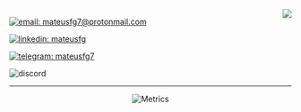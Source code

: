 <img src="https://i2.wp.com/www.sithcomputers.com/wp-content/uploads/2021/02/C-1.gif?w=640&ssl=1" align="right">

[![email: mateusfg7@protonmail.com](https://img.shields.io/badge/MATEUSFELIPEFG77@GMAIL.COM-222?&label=Email&labelColor=EA4335&style=flat-square&logo=gmail&logoColor=FFF)](mailto:mateusfelipefg77@gmail.com)

[![linkedin: mateusfg](https://img.shields.io/badge/MATEUSFG-222?&label=Linkedin&labelColor=0077B5&style=flat-square&logo=linkedin)](https://linkedin.com/in/mateusfg)

[![telegram: mateusfg7](https://img.shields.io/badge/MATEUSFG7-222?&label=Telegram&labelColor=2CA5E0&style=flat-square&logo=telegram)](https://t.me/mateusfg7)

![discord](https://img.shields.io/badge/MATEUSFG7%237944-222?&label=Discord&labelColor=7289DA&style=flat-square&logo=discord&logoColor=FFF)



<div align="center">

---

![Metrics](https://metrics.lecoq.io/mateusfg7?template=classic&isocalendar=1&languages=1&people=1&gists=1&followup=1&lines=1&achievements=1&isocalendar.duration=full-year&languages.ignored=html&languages.limit=8&languages.sections=most-used&languages.colors=github&languages.threshold=0%25&languages.indepth=false&languages.recent.load=300&languages.recent.days=14&people.limit=24&people.size=28&people.types=followers%2C%20following&people.identicons=false&people.shuffle=false&followup.sections=repositories&achievements.threshold=C&achievements.secrets=true&achievements.limit=30&config.timezone=America%2FSao_Paulo&config.display=large)



<!-- [![email: mateusfg7@protonmail.com](https://img.shields.io/badge/mateusfelipefg77@gmail.com-222?&label=email&labelColor=EA4335&style=for-the-badge&logo=gmail&logoColor=FFF)](mailto:mateusfelipefg77@gmail.com)
[![linkedin: mateusfg](https://img.shields.io/badge/mateusfg-222?&label=linkedin&labelColor=0077B5&style=for-the-badge&logo=linkedin)](https://linkedin.com/in/mateusfg)
[![telegram: mateusfg7](https://img.shields.io/badge/mateusfg7-222?&label=telegram&labelColor=2CA5E0&style=for-the-badge&logo=telegram)](https://t.me/mateusfg7)
![discord](https://img.shields.io/badge/mateusfg7%237944-222?&label=discord&labelColor=7289DA&style=for-the-badge&logo=discord&logoColor=FFF) -->

